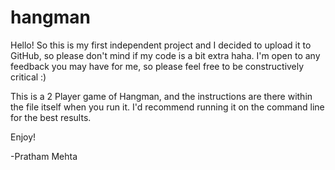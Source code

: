 # hangman

Hello! So this is my first independent project and I decided to upload it to GitHub, so please don't mind if my code is a bit extra haha. I'm open to any feedback you may have for me, so please feel free to be constructively critical :)

This is a 2 Player game of Hangman, and the instructions are there within the file itself when you run it. I'd recommend running it on the command line for the best results.

Enjoy!

-Pratham Mehta
